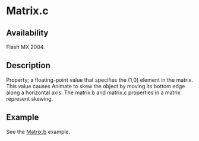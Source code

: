 # Matrix.c

## Availability

Flash MX 2004.

## Description

Property; a floating-point value that specifies the (1,0) element in the matrix. This value causes Animate to skew the object by moving its bottom edge along a horizontal axis.
The matrix.b and matrix.c properties in a matrix represent skewing.

## Example

See the [Matrix.b](../Matrix_object/Matrix1.md) example.
